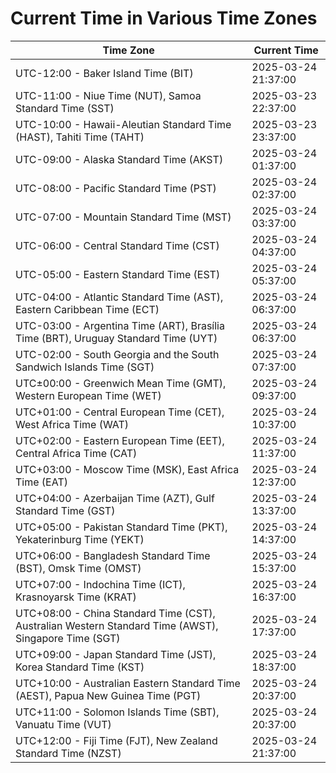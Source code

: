 # Current Time in Various Time Zones

| Time Zone | Current Time |
|-----------|--------------|
| UTC-12:00 - Baker Island Time (BIT) | 2025-03-24 21:37:00 |
| UTC-11:00 - Niue Time (NUT), Samoa Standard Time (SST) | 2025-03-23 22:37:00 |
| UTC-10:00 - Hawaii-Aleutian Standard Time (HAST), Tahiti Time (TAHT) | 2025-03-23 23:37:00 |
| UTC-09:00 - Alaska Standard Time (AKST) | 2025-03-24 01:37:00 |
| UTC-08:00 - Pacific Standard Time (PST) | 2025-03-24 02:37:00 |
| UTC-07:00 - Mountain Standard Time (MST) | 2025-03-24 03:37:00 |
| UTC-06:00 - Central Standard Time (CST) | 2025-03-24 04:37:00 |
| UTC-05:00 - Eastern Standard Time (EST) | 2025-03-24 05:37:00 |
| UTC-04:00 - Atlantic Standard Time (AST), Eastern Caribbean Time (ECT) | 2025-03-24 06:37:00 |
| UTC-03:00 - Argentina Time (ART), Brasília Time (BRT), Uruguay Standard Time (UYT) | 2025-03-24 06:37:00 |
| UTC-02:00 - South Georgia and the South Sandwich Islands Time (SGT) | 2025-03-24 07:37:00 |
| UTC±00:00 - Greenwich Mean Time (GMT), Western European Time (WET) | 2025-03-24 09:37:00 |
| UTC+01:00 - Central European Time (CET), West Africa Time (WAT) | 2025-03-24 10:37:00 |
| UTC+02:00 - Eastern European Time (EET), Central Africa Time (CAT) | 2025-03-24 11:37:00 |
| UTC+03:00 - Moscow Time (MSK), East Africa Time (EAT) | 2025-03-24 12:37:00 |
| UTC+04:00 - Azerbaijan Time (AZT), Gulf Standard Time (GST) | 2025-03-24 13:37:00 |
| UTC+05:00 - Pakistan Standard Time (PKT), Yekaterinburg Time (YEKT) | 2025-03-24 14:37:00 |
| UTC+06:00 - Bangladesh Standard Time (BST), Omsk Time (OMST) | 2025-03-24 15:37:00 |
| UTC+07:00 - Indochina Time (ICT), Krasnoyarsk Time (KRAT) | 2025-03-24 16:37:00 |
| UTC+08:00 - China Standard Time (CST), Australian Western Standard Time (AWST), Singapore Time (SGT) | 2025-03-24 17:37:00 |
| UTC+09:00 - Japan Standard Time (JST), Korea Standard Time (KST) | 2025-03-24 18:37:00 |
| UTC+10:00 - Australian Eastern Standard Time (AEST), Papua New Guinea Time (PGT) | 2025-03-24 20:37:00 |
| UTC+11:00 - Solomon Islands Time (SBT), Vanuatu Time (VUT) | 2025-03-24 20:37:00 |
| UTC+12:00 - Fiji Time (FJT), New Zealand Standard Time (NZST) | 2025-03-24 21:37:00 |

